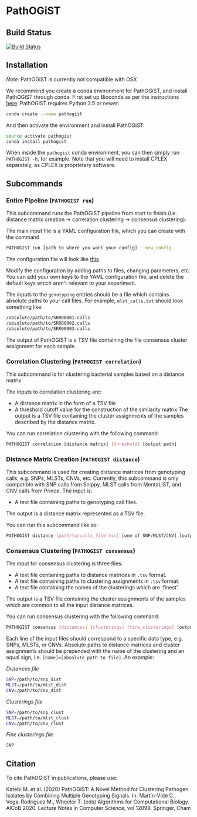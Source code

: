 # PathOGiST
## Build Status
[![Build Status](https://travis-ci.org/WGS-TB/PathOGiST.svg?branch=master)](https://travis-ci.org/WGS-TB/PathOGiST)

<!---
## Bugfixing Protocol
1. Raise Github issue
2. Fix the issue
3. Create new unit tests 
4. Run unit tests
5. Close issue

## Tasks
- [ ] Lawyering up
  - [x] Add a license (e.g. MIT)
  - [ ] In each package file, add a header with copyright information
- [ ] Documentation
--->

## Installation
*Note*: PathOGiST is currently not compatible with OSX

We recommend you create a conda environment for PathOGiST, and install PathOGiST through conda.
First set up Bioconda as per the instructions [here](https://bioconda.github.io/).
PathOGiST requires Python 3.5 or newer:
```bash
conda create --name pathogist 
```
And then activate the environment and install PathOGiST:
```bash
source activate pathogist
conda install pathogist
```
When inside the `pathogist` conda environment, you can then simply run `PATHOGIST -h`, for example.
Note that you will need to install CPLEX separately, as CPLEX is proprietary software.

## Subcommands

### Entire Pipeline (`PATHOGIST run`)
This subcommand runs the PathOGiST pipeline from start to finish 
(i.e. distance matrix creation -> correlation clustering -> consensus clustering).

The main input file is a YAML configuration file, which you can create with the command
```bash
PATHOGIST run [path to where you want your config] --new_config
```
The configuration file will look like [this](pathogist/resources/blank_config.yaml).

Modify the configuration by adding paths to files, changing parameters, etc.
You can add your own keys to the YAML configuration file, and delete the default keys which aren't relevant to your experiment.

The inputs to the `genotyping` entries should be a file which contains absolute paths to your call files.
For example, `mlst_calls.txt` should look something like:
```bash
/absolute/path/to/SRR00001.calls
/absolute/path/to/SRR00002.calls
/absolute/path/to/SRR00003.calls
```
The output of PathOGiST is a TSV file containing the file consensus cluster assignment for each sample.

### Correlation Clustering (`PATHOGIST correlation`)
This subcommand is for clustering bacterial samples based on a distance matrix.

The inputs to correlation clustering are:
* A distance matrix in the form of a TSV file
* A threshold cutoff value for the construction of the similarity matrix
The output is a TSV file containing the cluster assignments of the samples described by the distance matrix.

You can run correlation clustering with the following command:
```bash
PATHOGIST correlation [distance matrix] [threshold] [output path]
```

### Distance Matrix Creation (`PATHOGIST distance`)
This subcommand is used for creating distance matrices from genotyping calls, e.g. SNPs, MLSTs, CNVs, etc.
Currently, this subcommand is only compatible with SNP calls from Snippy, MLST calls from MentaLiST, and CNV calls from Prince.
The input is:
* A text file containing paths to genotyping call files.

The output is a distance matrix represented as a TSV file.

You can run this subcommand like so:
```bash
PATHOGIST distance [path/to/calls_file.tsv] [one of SNP/MLST/CNV] [output path]
```

### Consensus Clustering (`PATHOGIST consensus`)
The input for consensus clustering is three files:
* A text file containing paths to distance matrices in `.tsv` format.
* A text file containing paths to clustering assignments in `.tsv` format.
* A text file containing the names of the clusterings which are 'finest'.

The output is a TSV file containing the cluster assignments of the samples which are common to all the input distance matrices.

You can run consensus clustering with the following command:
```bash
PATHOGIST consensus [distances] [clusterings] [fine_clusterings] [output path]
```

Each line of the input files should correspond to a specific data type, e.g. SNPs, MLSTs, or CNVs.
Absolute paths to distance matrices and cluster assignments should be prepended with the name of the clustering and an equal sign, i.e. `[name]=[absolute path to file]`.
An example:

_Distances file_
```bash
SNP=/path/to/snp_dist
MLST=/path/to/mlst_dist
CNV=/path/to/cnv_dist
```
_Clusterings file_
```bash
SNP=/path/to/snp_clust
MLST=/path/to/mlst_clust
CNV=/path/to/cnv_clust
```
_Fine clusterings file_
```bash
SNP
```
## Citation
To cite PathOGiST in publications, please use:

Katebi M. et al. (2020) PathOGiST: A Novel Method for Clustering Pathogen Isolates by Combining Multiple Genotyping Signals. In: Martín-Vide C., Vega-Rodríguez M., Wheeler T. (eds) Algorithms for Computational Biology. AlCoB 2020. Lecture Notes in Computer Science, vol 12099. Springer, Cham
